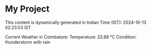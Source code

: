 # My Project

This content is dynamically generated in Indian Time (IST): 2024-10-13 02:23:53 IST


Current Weather in Coimbatore:
Temperature: 23.88 °C
Condition: thunderstorm with rain
